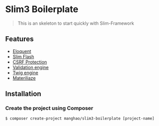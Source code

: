 # Slim3 Boilerplate

> This is an skeleton to start quickly with Slim-Framework

## Features
- [Eloquent](https://github.com/illuminate/database)
- [Slim Flash](https://github.com/slimphp/Slim-Flash)
- [CSRF Protection](https://github.com/slimphp/Slim-Csrf)
- [Validation engine](https://github.com/Respect/Validation)
- [Twig engine](https://github.com/slimphp/Twig-View)
- [Materiliaze](http://materializecss.com/)

## Installation
### Create the project using Composer
```
$ composer create-project manghao/slim3-boilerplate [project-name]
```

